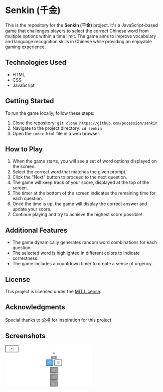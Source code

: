 # Senkin (千金)

This is the repository for the **Senkin (千金)** project. It's a JavaScript-based game that challenges players to select the correct Chinese word from multiple options within a time limit. The game aims to improve vocabulary and language recognition skills in Chinese while providing an enjoyable gaming experience.

## Technologies Used

- HTML
- CSS
- JavaScript

## Getting Started

To run the game locally, follow these steps:

1. Clone the repository: `git clone https://github.com/pocession/senkin`
2. Navigate to the project directory: `cd senkin`
3. Open the `index.html` file in a web browser.

## How to Play

1. When the game starts, you will see a set of word options displayed on the screen.
2. Select the correct word that matches the given prompt.
3. Click the "Next" button to proceed to the next question.
4. The game will keep track of your score, displayed at the top of the screen.
5. The timer at the bottom of the screen indicates the remaining time for each question.
6. Once the time is up, the game will display the correct answer and update your score.
7. Continue playing and try to achieve the highest score possible!

## Additional Features

- The game dynamically generates random word combinations for each question.
- The selected word is highlighted in different colors to indicate correctness.
- The game includes a countdown timer to create a sense of urgency.

## License

This project is licensed under the [MIT License](LICENSE).

## Acknowledgments

Special thanks to [公視](https://www.pts.org.tw/2021wonderful_word/) for inspiration for this project.

## Screenshots

<img src="./screenshot_senkin.png" alt="drawing" width="285"/>
